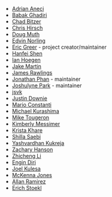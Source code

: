 - [Adrian Aneci](mailto:aneci.adrian@gmail.com)
- [Babak Ghadiri](mailto:bbkghadiri6@gmail.com)
- [Chad Bitzer](https://github.com/chadbitzer)
- [Chris Hirsch](mailto:chris@base2technology.com)
- [Doug Muth](https://github.com/dmuth)
- [Edvin Norling](https://github.com/NissesSenap)
- [Eric Greer](mailto:eric.greer@comcast.com) - project creator/maintainer
- [Hanfei Shen](mailto:qqshfox@gmail.com)
- [Ian Hoegen](mailto:ianhoegen@gmail.com)
- [Jake Martin](https://github.com/lolimjake)
- [James Rawlings](https://github.com/rawlingsj)
- [Jonathan Phan](https://github.com/jonnydawg) - maintainer
- [Joshulyne Park](https://github.com/joshulyne) - maintainer
- [jsvk](https://github.com/jsvk)
- [Justin Downie](https://github.com/jdowni000)
- [Mario Constanti](https://github.com/bavarianbidi)
- [Michael Kurashima](mailto:Michael.Kurashima@comcast.com)
- [Mike Tougeron](https://twitter.com/mtougeron)
- [Kimberly Messimer](mailto:kimberly_messimer@cable.comcast.com)
- [Krista Khare](https://github.com/kristakhare)
- [Shilla Saebi](https://twitter.com/ShillaSaebi)
- [Yashvardhan Kukreja](https://twitter.com/yashkukreja98)
- [Zachary Hanson](mailto:Zachary_Hanson@comcast.com)
- [Zhicheng Li](https://github.com/Hungrylion2019)
- [Engin Diri](https://twitter.com/_ediri)
- [Joel Kulesa](https://github.com/jkulesa)
- [McKenna Jones](https://github.com/mckennajones)
- [Allan Ramirez](https://github.com/ramirezag)
- [Erich Stoekl](https://github.com/erichstoekl)
